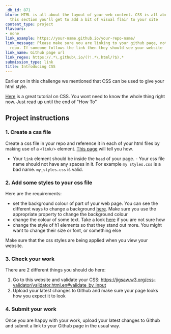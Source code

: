 ```yaml
---
_db_id: 871
blurb: HTML is all about the layout of your web content. CSS is all about style! In
  this section you'll get to add a bit of visual flair to your site
content_type: project
flavours:
- none
link_example: https://your-name.github.io/your-repo-name/
link_message: Please make sure you are linking to your github page, not just your
  repo. If someone follows the link then they should see your website
link_name: Github page url
link_regex: https://.*\.github\.io/(?!.*\.html/?$).*
submission_type: link
title: Introducing CSS
---
```


Earlier on in this challenge we mentioned that CSS can be used to give your html style.

[Here](https://www.w3schools.com/css/) is a great tutorial on CSS.  You wont need to know the whole thing right now. Just read up until the end of "How To"

## Project instructions

### 1. Create a css file 

Create a css file in your repo and reference it in each of your html files by making use of a `<link/>` element. [This page](https://www.w3schools.com/css/css_howto.asp) will tell you how.

- Your `link` element should be inside the `head` of your page. - Your css file name should not have any spaces in it. For example `my styles.css` is a bad name. `my_styles.css` is valid.

### 2. Add some styles to your css file

Here are the requirements: 

- set the background colour of part of your web page. You can see the different ways to change a background [here](https://www.w3schools.com/css/css_background.asp). Make sure you use the appropriate property to change the background colour
- change the colour of some text. Take a look [here](https://www.w3schools.com/css/css_text.asp) if you are not sure how 
- change the style of h1 elements so that they stand out more. You might want to change their size or font, or something else

Make sure that the css styles are being applied when you view your website.

### 3. Check your work

There are 2 different things you should do here:

1. Go to this website and validate your CSS: https://jigsaw.w3.org/css-validator/validator.html.en#validate_by_input
2. Upload your latest changes to Github and make sure your page looks how you expect it to look

### 4. Submit your work 

Once you are happy with your work, upload your latest changes to Github and submit a link to your Github page in the usual way.